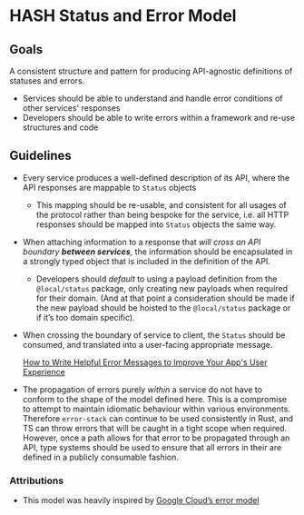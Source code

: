 # HASH Status and Error Model

## Goals

A consistent structure and pattern for producing API-agnostic definitions of statuses and errors.

- Services should be able to understand and handle error conditions of other services' responses
- Developers should be able to write errors within a framework and re-use structures and code

## Guidelines

- Every service produces a well-defined description of its API, where the API responses are mappable to `Status` objects
  - This mapping should be re-usable, and consistent for all usages of the protocol rather than being bespoke for the service, i.e. all HTTP responses should be mapped into `Status` objects the same way.
- When attaching information to a response that _will cross an API boundary **between services**,_ the information should be encapsulated in a strongly typed object that is included in the definition of the API.
  - Developers should _default_ to using a payload definition from the `@local/status` package, only creating new payloads when required for their domain. (And at that point a consideration should be made if the new payload should be hoisted to the `@local/status` package or if it’s too domain specific).
- When crossing the boundary of service to client, the `Status` should be consumed, and translated into a user-facing appropriate message.

  [How to Write Helpful Error Messages to Improve Your App's User Experience](https://www.freecodecamp.org/news/how-to-write-helpful-error-messages-to-improve-your-apps-ux/)

- The propagation of errors purely _within_ a service do not have to conform to the shape of the model defined here. This is a compromise to attempt to maintain idiomatic behaviour within various environments. Therefore `error-stack` can continue to be used consistently in Rust, and TS can throw errors that will be caught in a tight scope when required. However, once a path allows for that error to be propagated through an API, type systems should be used to ensure that all errors in their are defined in a publicly consumable fashion.

### Attributions

- This model was heavily inspired by [Google Cloud’s error model](https://cloud.google.com/apis/design/errors)
